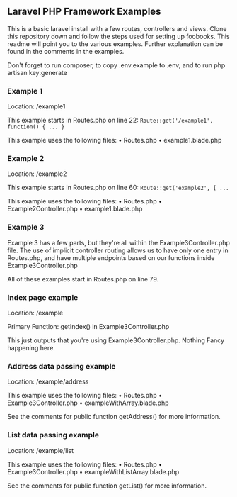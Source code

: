 ## Laravel PHP Framework Examples

This is a basic laravel install with a few routes, controllers and views. Clone this repository down and follow the steps used for setting up foobooks. This readme will point you to the various examples. Further explanation can be found in the comments in the examples.

Don't forget to run composer, to copy .env.example to .env, and to run php artisan key:generate

### Example 1

Location: /example1

This example starts in Routes.php on line 22:
```Route::get('/example1', function() { ... }```

This example uses the following files:
  • Routes.php
  • example1.blade.php
  
  
### Example 2

Location: /example2

This example starts in Routes.php on line 60:
```Route::get('example2', [ ... ```

This example uses the following files:
• Routes.php
• Example2Controller.php
• example1.blade.php

### Example 3

Example 3 has a few parts, but they're all within the Example3Controller.php file. The use of implicit controller routing allows us to have only one entry in Routes.php, and have multiple endpoints based on our functions inside Example3Controller.php

All of these examples start in Routes.php on line 79.

### Index page example
Location: /example

Primary Function: getIndex() in Example3Controller.php

This just outputs that you're using Example3Controller.php. Nothing Fancy happening here.

### Address data passing example
Location: /example/address

This example uses the following files:
• Routes.php
• Example3Controller.php
• exampleWithArray.blade.php

See the comments for public function getAddress() for more information.

### List data passing example
Location: /example/list

This example uses the following files:
• Routes.php
• Example3Controller.php
• exampleWithListArray.blade.php

See the comments for public function getList() for more information.

